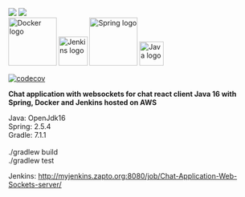 <img src="https://img.shields.io/jenkins/coverage/jacoco?jobUrl=http%3A%2F%2Fmyjenkins.zapto.org%3A8080%2Fjob%2FChat-Application-Web-Sockets-server%2Fjob%2Fmaster%2FlastSuccessfulBuild%2Fjacoco%2Fapi%2Fjson" /> <img src="http://myjenkins.zapto.org:8080/job/chat-Application-Web-Sockets-server/job/master/badge/icon?flat" />
<br>
<img alt="Docker logo" style="width: 10vw" src="https://user-images.githubusercontent.com/37835835/132137850-51caa3de-da49-4972-b8d6-04d770691491.png" /> <img alt="Jenkins logo" style="width: 6vw" src="https://upload.wikimedia.org/wikipedia/commons/e/e9/Jenkins_logo.svg" /> <img alt="Spring logo" style="width: 10vw" src="https://user-images.githubusercontent.com/37835835/132137970-c5e3cb3b-7320-4af5-9d57-2823fc27a442.png" /> <img alt="Java logo" style="width: 5vw" src="https://user-images.githubusercontent.com/37835835/132138127-063218d7-8ebb-4e39-894c-3a7e33461e4b.png" />

[![codecov](https://codecov.io/gh/ivaylo9512/Chat-Application-Web-Sockets-server/branch/master/graph/badge.svg?token=L7XUSARG2P)](https://codecov.io/gh/ivaylo9512/Chat-Application-Web-Sockets-server)

<b>Chat application with websockets for chat react client Java 16 with Spring, Docker and Jenkins hosted on AWS</b>

Java: OpenJdk16
<br>
Spring: 2.5.4
<br>
Gradle: 7.1.1
<br>
<br>
./gradlew build
<br>
./gradlew test
<br>

Jenkins: http://myjenkins.zapto.org:8080/job/Chat-Application-Web-Sockets-server/
